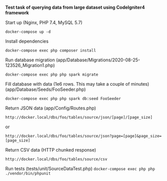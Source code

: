 **Test task of querying data from large dataset using CodeIgniter4 framework**

Start up
(Nginx, PHP 7.4, MySQL 5.7)

```docker-compose up -d```

Install dependencies

```docker-compose exec php composer install```

Run database migration
(app/Database/Migrations/2020-08-25-123526_Migration1.php)

```docker-compose exec php php spark migrate```

Fill database with data (1e6 rows. This may take a couple of minutes)
(app/Database/Seeds/FooSeeder.php)

```docker-compose exec php php spark db:seed FooSeeder```

Return JSON data
(app/Config/Routes.php)

```http://docker.local/dbs/foo/tables/source/json/[page]/[page_size]```

or

```http://docker.local/dbs/foo/tables/source/json?page=[page]&page_size=[page_size]```

Return CSV data (HTTP chunked response)

```http://docker.local/dbs/foo/tables/source/csv```

Run tests
(tests/unit/SourceDataTest.php)
```docker-compose exec php php ./vendor/bin/phpunit```